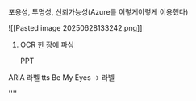 포용성, 투명성, 신뢰가능성(Azure를 이렇게이렇게 이용했다)

![[Pasted image 20250628133242.png]]


1. OCR  한 장에  파싱 
   
   PPT 

ARIA 라벨 tts Be My Eyes -> 라벨

''''